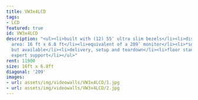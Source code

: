 ```yaml
---
title: VW3x4LCD
tags:
- LCD
featured: true
id: VW3x4LCD
description: "<ul><li>built with (12) 55″ ultra slim bezels</li><li>display approx.
  area: 16 ft x 6.8 ft</li><li>equivalent of a 209″ monitor</li><li>*sound not built-in,
  but available</li><li>delivery, setup and teardown</li><li>floor stand</li><li>friendly
  expert support</li></ul>"
rent: 11900
size: 16ft x 6.8ft
diagonal: '209'
images:
- url: assets/img/videowalls/VW3x4LCD/1.jpg
- url: assets/img/videowalls/VW3x4LCD/2.jpg
---
```


